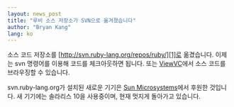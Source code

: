 ```yaml
---
layout: news_post
title: "루비 소스 저장소가 SVN으로 옮겨졌습니다"
author: "Bryan Kang"
lang: ko
---
```


소스 코드 저장소를 [http://svn.ruby-lang.org/repos/ruby/][1]로 옮겼습니다. 이제는 svn
명령어를 이용해 코드를 체크아웃하면 됩니다. 또는 [ViewVC][2]에서 소스 코드를 브라우징할 수 있습니다.

svn.ruby-lang.org가 설치된 새로운 기기은 [Sun Microsystems][3]에서 후원한 것입니다. 새 기기에는
솔라리스 10을 사용중이며, 현재 멋지게 돌아가고 있습니다.



[1]: http://svn.ruby-lang.org/repos/ruby/
[2]: http://svn.ruby-lang.org/cgi-bin/viewvc.cgi?root=ruby
[3]: http://www.sun.com/
